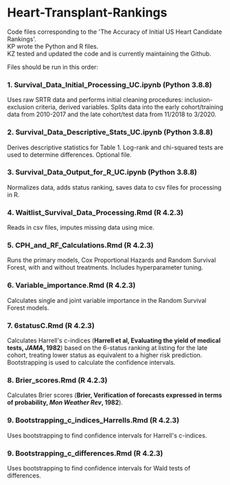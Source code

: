# Heart-Transplant-Rankings

Code files corresponding to the 'The Accuracy of Initial US Heart Candidate Rankings'. <br />
KP wrote the Python and R files. <br />
KZ tested and updated the code and is currently maintaining the Github. <br />

Files should be run in this order:

### 1. Survival_Data_Initial_Processing_UC.ipynb (Python 3.8.8)
Uses raw SRTR data and performs initial cleaning procedures: inclusion-exclusion criteria, derived variables. Splits data into the early cohort/training data from 2010-2017 and the late cohort/test data from 11/2018 to 3/2020.

### 2. Survival_Data_Descriptive_Stats_UC.ipynb (Python 3.8.8)
Derives descriptive statistics for Table 1. Log-rank and chi-squared tests are used to determine differences. Optional file.

### 3. Survival_Data_Output_for_R_UC.ipynb (Python 3.8.8)
Normalizes data, adds status ranking, saves data to csv files for processing in R.

### 4. Waitlist_Survival_Data_Processing.Rmd (R 4.2.3)
Reads in csv files, imputes missing data using mice.

### 5. CPH_and_RF_Calculations.Rmd (R 4.2.3)
Runs the primary models, Cox Proportional Hazards and Random Survival Forest, with and without treatments. Includes hyperparameter tuning.

### 6. Variable_importance.Rmd (R 4.2.3)
Calculates single and joint variable importance in the Random Survival Forest models.

### 7. 6statusC.Rmd (R 4.2.3)
Calculates Harrell's c-indices (**Harrell et al, Evaluating the yield of medical tests, *JAMA*, 1982**) based on the 6-status ranking at listing for the late cohort, treating lower status as equivalent to a higher risk prediction. Bootstrapping is used to calculate the confidence intervals.

### 8. Brier_scores.Rmd (R 4.2.3)
Calculates Brier scores (**Brier, Verification of forecasts expressed in terms of probability, *Mon Weather Rev*, 1982**).

### 9. Bootstrapping_c_indices_Harrells.Rmd (R 4.2.3)
Uses bootstrapping to find confidence intervals for Harrell's c-indices.

### 9. Bootstrapping_c_differences.Rmd (R 4.2.3)
Uses bootstrapping to find confidence intervals for Wald tests of differences.
